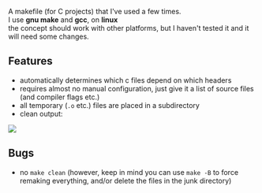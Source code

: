 A makefile (for C projects) that I've used a few times.  
I use **gnu make** and **gcc**, on **linux**  
the concept should work with other platforms, but I haven't tested it and it will need some changes.  

## Features
- automatically determines which c files depend on which headers
- requires almost no manual configuration, just give it a list of source files (and compiler flags etc.)
- all temporary (`.o` etc.) files are placed in a subdirectory
- clean output:
<img src=https://smilebasicsource.com/api/File/raw/4997>

## Bugs
- no `make clean` (however, keep in mind you can use `make -B` to force remaking everything, and/or delete the files in the junk directory)
